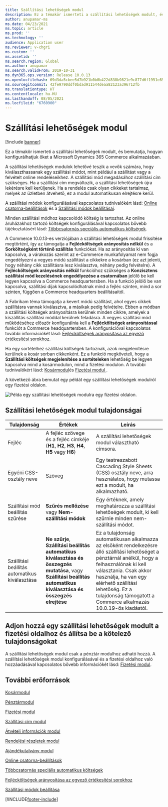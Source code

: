 ```yaml
---
title: Szállítási lehetőségek modul
description: Ez a témakör ismerteti a szállítási lehetőségek modult, és bemutatja, hogyan konfigurálhatjuk őket a Microsoft Dynamics 365 Commerce alkalmazásban.
author: anupamar-ms
ms.date: 04/23/2021
ms.topic: article
ms.prod: ''
ms.technology: ''
audience: Application user
ms.reviewer: v-chgri
ms.custom: ''
ms.assetid: ''
ms.search.region: Global
ms.author: anupamar
ms.search.validFrom: 2019-10-31
ms.dyn365.ops.version: Release 10.0.13
ms.openlocfilehash: 69d3da5cbee5d7b921b0b0b422d838b9821e9c877d6f1951e85aeb49474bd4bc
ms.sourcegitcommit: 42fe9790ddf0bdad911544deaa82123a396712fb
ms.translationtype: HT
ms.contentlocale: hu-HU
ms.lasthandoff: 08/05/2021
ms.locfileid: "6760900"
---
```

# <a name="delivery-options-module"></a>Szállítási lehetőségek modul

[!include [banner](includes/banner.md)]

Ez a témakör ismerteti a szállítási lehetőségek modult, és bemutatja, hogyan konfigurálhatjuk őket a Microsoft Dynamics 365 Commerce alkalmazásban.

A szállítási lehetőségek modulok lehetővé teszik a vevők számára, hogy kiválaszthassanak egy szállítási módot, mint például a szállítást vagy a felvételt online rendeléseikhez. A szállítási mód megadásához szállítási cím szükséges. Ha a szállítási cím megváltozik, a szállítási lehetőségek újra lekérésre kell kerüljenek. Ha a rendelés csak olyan cikkeket tartalmaz, melyek az üzletben átvehető, ez a modul automatikusan elrejtésre kerül.

A szállítási módok konfigurálásával kapcsolatos tudnivalókért lásd: [Online csatorna-beállítások](channel-setup-online.md) és a [Szállítási módok beállításai](/dynamicsax-2012/appuser-itpro/set-up-modes-of-delivery).

Minden szállítási módhoz kapcsolódó költség is tartozhat. Az online áruházakhoz tartozó költségek konfigurálásával kapcsolatos bővebb tájékoztatásért lásd: [Többcsatornás speciális automatikus költségek](omni-auto-charges.md).

A Commerce 10.0.13-es verziójában a szállítási lehetőségek modul frissítése megtörtént, így az támogatja a **Fejlécköltségek  arányosítás nélkül** és a **Sorköltségként történő szállítás** funkciókat. Ha az arányosítás ki van kapcsolva, a várakozás szerint az e-Commerce munkafolyamat nem fogja engedélyezni a vegyes módú szállítást a cikkekre a kosárban (ez azt jelenti, hogy néhány cikk szállításra lesz kiválasztva, néhány pedig felvételre). A **Fejlécköltségek arányosítás nélkül** funkcióhoz szükséges a **Konzisztens szállítási mód kezelésének engedélyezése a csatornában** jelölő be kell legyen kapcsolva a Commerce headquartersben. Ha a funkció jelölő be van kapcsolva, szállítási díjak kapcsolódhatnak mind a fejléc szinten, mind a sor szinten, függően a Commerce headquarters beállításaitól.

A Fabrikam téma támogatja a kevert módú szállítást, ahol egyes cikkek szállításra vannak kiválasztva, a másikak pedig felvételre. Ebben a módban a szállítási költségek arányosításra kerülnek minden cikkre, amelyek a kiszállítás szállítási móddal kerülnek feladásra. A vegyes szállítási mód működéséhez először konfigurálnia kell a **Fejlécköltségek arányosítással** funkciót a Commerce headquartersben. A konfigurációval kapcsolatos további információkét lásd: [Fejlécköltségek arányosítása az egyező értékesítési sorokhoz](pro-rate-charges-matching-lines.md).

Ha egy sortételhez szállítási költségek tartoznak, azok megjelenítésre kerülnek a kosár sorban cikkenként. Ez a funkció megköveteli, hogy a **Szállítási költségek megjelenítése a sortételeken** lehetőség be legyen kapcsolva mind a kosármodulon, mind a fizetési modulon. A további tudnivalókért lásd: [Kosármodul](add-cart-module.md)és [Fizetési modul ](add-checkout-module.md).

A következő ábra bemutat egy példát egy szállítási lehetőségek modulról egy fizetési oldalon.

![Példa egy szállítási lehetőségek modulra egy fizetési oldalon.](./media/ecommerce-deliveryoptions.PNG)

## <a name="delivery-options-module-properties"></a>Szállítási lehetőségek modul tulajdonságai

| Tulajdonság | Értékek | Leírás |
|----------|--------|-------------|
| Fejléc | A fejléc szövege és a fejléc címkéje (**H1**, **H2**, **H3**, **H4**, **H5** vagy **H6**) | A szállítási lehetőségek modul választható címsora. |
| Egyéni CSS-osztály neve | Szöveg | Egy testreszabott Cascading Style Sheets (CSS) osztály neve, arra használatos, hogy mutassa ezt a modult, ha alkalmazható. |
| Szállítási mód beállítás szűrése | **Szűrés mellőzése** vagy **Nem-szállítási módok** | Egy értéknek, amely meghatározza a szállítási lehetőségek modult, ki kell szűrnie minden nem-szállítási módot. |
| Szállítási beállítás automatikus kiválasztása | **Ne szűrje**, **Szállítási beállítás automatikus kiválasztása és összegzés mutatása**, vagy **Szállítási beállítás automatikus kiválasztása és összegzés elrejtése** | Ez a tulajdonság automatikusan alkalmazza az elsőként rendelkezésre álló szállítási lehetőséget a pénztárnál anélkül, hogy a felhasználónak ki kell választania. Csak akkor használja, ha van egy elérhető szállítási lehetőség. Ez a tulajdonság támogatott a Commerce alkalmazás 10.0.19-ös kiadástól. |

## <a name="add-a-delivery-options-module-to-a-checkout-page-and-set-the-required-properties"></a>Adjon hozzá egy szállítási lehetőségek modult a fizetési oldalhoz és állítsa be a kötelező tulajdonságokat

A szállítási lehetőségek modul csak a pénztár modulhoz adható hozzá. A szállítási lehetőségek modul konfigurálásával és a fizetési oldalhoz való hozzáadásával kapcsolatos bővebb információkét lásd: [Fizetési modul](add-checkout-module.md).

## <a name="additional-resources"></a>További erőforrások

[Kosármodul](add-cart-module.md)

[Pénztármodul](add-checkout-module.md)

[Fizetési modul](payment-module.md)

[Szállítási cím modul](ship-address-module.md)

[Átvételi információk modul](pickup-info-module.md)

[Rendelési részletek modul](order-confirmation-module.md)

[Ajándékutalvány modul](add-giftcard.md)

[Online csatorna-beállítások](channel-setup-online.md)

[Többcsatornás speciális automatikus költségek](omni-auto-charges.md)

[Fejlécköltségek arányosítása az egyező értékesítési sorokhoz](pro-rate-charges-matching-lines.md)

[Szállítási módok beállítása](/dynamicsax-2012/appuser-itpro/set-up-modes-of-delivery)


[!INCLUDE[footer-include](../includes/footer-banner.md)]
